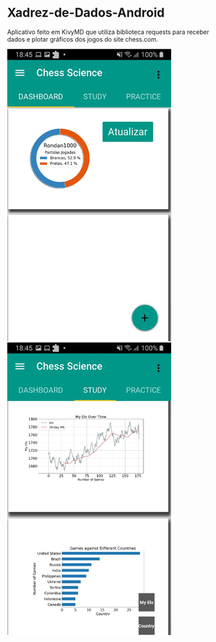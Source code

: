 # Xadrez-de-Dados-Android
Aplicativo feito em KivyMD que utiliza biblioteca requests para receber dados e plotar gráficos dos jogos do site chess.com.

<p float="left">
<img src=/tela1.jpeg width="380">
&emsp;
&emsp;
&emsp;
<img src=/tela2.jpeg width="380">
</p>

